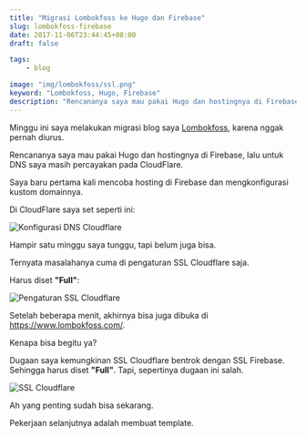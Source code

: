 ```yaml
---
title: "Migrasi Lombokfoss ke Hugo dan Firebase"
slug: lombokfoss-firebase
date: 2017-11-06T23:44:45+08:00
draft: false

tags:
    - blog

image: "img/lombokfoss/ssl.png"
keyword: "Lombokfoss, Hugo, Firebase"
description: "Rencananya saya mau pakai Hugo dan hostingnya di Firebase, lalu untuk DNS saya masih percayakan pada CloudFlare."
---
```


Minggu ini saya melakukan migrasi blog saya [Lombokfoss](https://www.lombokfoss.com), karena nggak pernah diurus.

Rencananya saya mau pakai Hugo dan hostingnya di Firebase, lalu untuk DNS
saya masih percayakan pada CloudFlare.

Saya baru pertama kali mencoba hosting di Firebase dan mengkonfigurasi
kustom domainnya.

Di CloudFlare saya set seperti ini:

![Konfigurasi DNS Cloudflare](/img/lombokfoss/dns-cloudflare.png)

Hampir satu minggu saya tunggu, tapi belum juga bisa.

Ternyata masalahanya cuma di pengaturan SSL Cloudflare saja.

Harus diset __"Full"__:

![Pengaturan SSL Cloudflare](/img/lombokfoss/ssl.png)

Setelah beberapa menit, akhirnya bisa juga dibuka di https://www.lombokfoss.com/.

Kenapa bisa begitu ya?

Dugaan saya kemungkinan SSL Cloudflare bentrok dengan SSL Firebase. Sehingga harus diset __"Full"__. Tapi, sepertinya dugaan ini salah.

![SSL Cloudflare](https://www.petanikode.com/img/cara-menambahkan-ssl-untuk-github-pages/cloudflare_ssl_modes.png)

Ah yang penting sudah bisa sekarang.

Pekerjaan selanjutnya adalah membuat template.